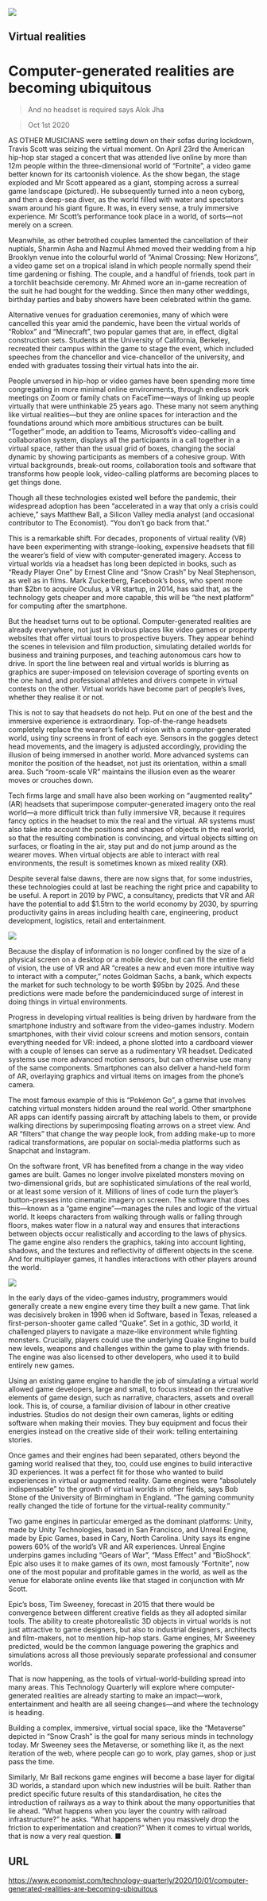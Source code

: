 ![](./images/20201003_TQP085.jpg)

## Virtual realities

# Computer-generated realities are becoming ubiquitous

> And no headset is required says Alok Jha

> Oct 1st 2020

AS OTHER MUSICIANS were settling down on their sofas during lockdown, Travis Scott was seizing the virtual moment. On April 23rd the American hip-hop star staged a concert that was attended live online by more than 12m people within the three-dimensional world of “Fortnite”, a video game better known for its cartoonish violence. As the show began, the stage exploded and Mr Scott appeared as a giant, stomping across a surreal game landscape (pictured). He subsequently turned into a neon cyborg, and then a deep-sea diver, as the world filled with water and spectators swam around his giant figure. It was, in every sense, a truly immersive experience. Mr Scott’s performance took place in a world, of sorts—not merely on a screen.

Meanwhile, as other betrothed couples lamented the cancellation of their nuptials, Sharmin Asha and Nazmul Ahmed moved their wedding from a hip Brooklyn venue into the colourful world of “Animal Crossing: New Horizons”, a video game set on a tropical island in which people normally spend their time gardening or fishing. The couple, and a handful of friends, took part in a torchlit beachside ceremony. Mr Ahmed wore an in-game recreation of the suit he had bought for the wedding. Since then many other weddings, birthday parties and baby showers have been celebrated within the game.

Alternative venues for graduation ceremonies, many of which were cancelled this year amid the pandemic, have been the virtual worlds of “Roblox” and “Minecraft”, two popular games that are, in effect, digital construction sets. Students at the University of California, Berkeley, recreated their campus within the game to stage the event, which included speeches from the chancellor and vice-chancellor of the university, and ended with graduates tossing their virtual hats into the air.

People unversed in hip-hop or video games have been spending more time congregating in more minimal online environments, through endless work meetings on Zoom or family chats on FaceTime—ways of linking up people virtually that were unthinkable 25 years ago. These many not seem anything like virtual realities—but they are online spaces for interaction and the foundations around which more ambitious structures can be built. “Together” mode, an addition to Teams, Microsoft’s video-calling and collaboration system, displays all the participants in a call together in a virtual space, rather than the usual grid of boxes, changing the social dynamic by showing participants as members of a cohesive group. With virtual backgrounds, break-out rooms, collaboration tools and software that transforms how people look, video-calling platforms are becoming places to get things done.

Though all these technologies existed well before the pandemic, their widespread adoption has been “accelerated in a way that only a crisis could achieve,” says Matthew Ball, a Silicon Valley media analyst (and occasional contributor to The Economist). “You don’t go back from that.”

This is a remarkable shift. For decades, proponents of virtual reality (VR) have been experimenting with strange-looking, expensive headsets that fill the wearer’s field of view with computer-generated imagery. Access to virtual worlds via a headset has long been depicted in books, such as “Ready Player One” by Ernest Cline and “Snow Crash” by Neal Stephenson, as well as in films. Mark Zuckerberg, Facebook’s boss, who spent more than $2bn to acquire Oculus, a VR startup, in 2014, has said that, as the technology gets cheaper and more capable, this will be “the next platform” for computing after the smartphone.

But the headset turns out to be optional. Computer-generated realities are already everywhere, not just in obvious places like video games or property websites that offer virtual tours to prospective buyers. They appear behind the scenes in television and film production, simulating detailed worlds for business and training purposes, and teaching autonomous cars how to drive. In sport the line between real and virtual worlds is blurring as graphics are super-imposed on television coverage of sporting events on the one hand, and professional athletes and drivers compete in virtual contests on the other. Virtual worlds have become part of people’s lives, whether they realise it or not.

This is not to say that headsets do not help. Put on one of the best and the immersive experience is extraordinary. Top-of-the-range headsets completely replace the wearer’s field of vision with a computer-generated world, using tiny screens in front of each eye. Sensors in the goggles detect head movements, and the imagery is adjusted accordingly, providing the illusion of being immersed in another world. More advanced systems can monitor the position of the headset, not just its orientation, within a small area. Such “room-scale VR” maintains the illusion even as the wearer moves or crouches down.

Tech firms large and small have also been working on “augmented reality” (AR) headsets that superimpose computer-generated imagery onto the real world—a more difficult trick than fully immersive VR, because it requires fancy optics in the headset to mix the real and the virtual. AR systems must also take into account the positions and shapes of objects in the real world, so that the resulting combination is convincing, and virtual objects sitting on surfaces, or floating in the air, stay put and do not jump around as the wearer moves. When virtual objects are able to interact with real environments, the result is sometimes known as mixed reality (XR).

Despite several false dawns, there are now signs that, for some industries, these technologies could at last be reaching the right price and capability to be useful. A report in 2019 by PWC, a consultancy, predicts that VR and AR have the potential to add $1.5trn to the world economy by 2030, by spurring productivity gains in areas including health care, engineering, product development, logistics, retail and entertainment.



![](./images/20201003_TQC523.png)

Because the display of information is no longer confined by the size of a physical screen on a desktop or a mobile device, but can fill the entire field of vision, the use of VR and AR “creates a new and even more intuitive way to interact with a computer,” notes Goldman Sachs, a bank, which expects the market for such technology to be worth $95bn by 2025. And these predictions were made before the pandemicinduced surge of interest in doing things in virtual environments.

Progress in developing virtual realities is being driven by hardware from the smartphone industry and software from the video-games industry. Modern smartphones, with their vivid colour screens and motion sensors, contain everything needed for VR: indeed, a phone slotted into a cardboard viewer with a couple of lenses can serve as a rudimentary VR headset. Dedicated systems use more advanced motion sensors, but can otherwise use many of the same components. Smartphones can also deliver a hand-held form of AR, overlaying graphics and virtual items on images from the phone’s camera.

The most famous example of this is “Pokémon Go”, a game that involves catching virtual monsters hidden around the real world. Other smartphone AR apps can identify passing aircraft by attaching labels to them, or provide walking directions by superimposing floating arrows on a street view. And AR “filters” that change the way people look, from adding make-up to more radical transformations, are popular on social-media platforms such as Snapchat and Instagram.

On the software front, VR has benefited from a change in the way video games are built. Games no longer involve pixelated monsters moving on two-dimensional grids, but are sophisticated simulations of the real world, or at least some version of it. Millions of lines of code turn the player’s button-presses into cinematic imagery on screen. The software that does this—known as a “game engine”—manages the rules and logic of the virtual world. It keeps characters from walking through walls or falling through floors, makes water flow in a natural way and ensures that interactions between objects occur realistically and according to the laws of physics. The game engine also renders the graphics, taking into account lighting, shadows, and the textures and reflectivity of different objects in the scene. And for multiplayer games, it handles interactions with other players around the world.



![](./images/20201003_TQP081.jpg)

In the early days of the video-games industry, programmers would generally create a new engine every time they built a new game. That link was decisively broken in 1996 when id Software, based in Texas, released a first-person-shooter game called “Quake”. Set in a gothic, 3D world, it challenged players to navigate a maze-like environment while fighting monsters. Crucially, players could use the underlying Quake Engine to build new levels, weapons and challenges within the game to play with friends. The engine was also licensed to other developers, who used it to build entirely new games.

Using an existing game engine to handle the job of simulating a virtual world allowed game developers, large and small, to focus instead on the creative elements of game design, such as narrative, characters, assets and overall look. This is, of course, a familiar division of labour in other creative industries. Studios do not design their own cameras, lights or editing software when making their movies. They buy equipment and focus their energies instead on the creative side of their work: telling entertaining stories.

Once games and their engines had been separated, others beyond the gaming world realised that they, too, could use engines to build interactive 3D experiences. It was a perfect fit for those who wanted to build experiences in virtual or augmented reality. Game engines were “absolutely indispensable” to the growth of virtual worlds in other fields, says Bob Stone of the University of Birmingham in England. “The gaming community really changed the tide of fortune for the virtual-reality community.”

Two game engines in particular emerged as the dominant platforms: Unity, made by Unity Technologies, based in San Francisco, and Unreal Engine, made by Epic Games, based in Cary, North Carolina. Unity says its engine powers 60% of the world’s VR and AR experiences. Unreal Engine underpins games including “Gears of War”, “Mass Effect” and “BioShock”. Epic also uses it to make games of its own, most famously “Fortnite”, now one of the most popular and profitable games in the world, as well as the venue for elaborate online events like that staged in conjunction with Mr Scott.

Epic’s boss, Tim Sweeney, forecast in 2015 that there would be convergence between different creative fields as they all adopted similar tools. The ability to create photorealistic 3D objects in virtual worlds is not just attractive to game designers, but also to industrial designers, architects and film-makers, not to mention hip-hop stars. Game engines, Mr Sweeney predicted, would be the common language powering the graphics and simulations across all those previously separate professional and consumer worlds.

That is now happening, as the tools of virtual-world-building spread into many areas. This Technology Quarterly will explore where computer-generated realities are already starting to make an impact—work, entertainment and health are all seeing changes—and where the technology is heading.

Building a complex, immersive, virtual social space, like the “Metaverse” depicted in “Snow Crash” is the goal for many serious minds in technology today. Mr Sweeney sees the Metaverse, or something like it, as the next iteration of the web, where people can go to work, play games, shop or just pass the time.

Similarly, Mr Ball reckons game engines will become a base layer for digital 3D worlds, a standard upon which new industries will be built. Rather than predict specific future results of this standardisation, he cites the introduction of railways as a way to think about the many opportunities that lie ahead. “What happens when you layer the country with railroad infrastructure?” he asks. “What happens when you massively drop the friction to experimentation and creation?” When it comes to virtual worlds, that is now a very real question. ■

## URL

https://www.economist.com/technology-quarterly/2020/10/01/computer-generated-realities-are-becoming-ubiquitous
